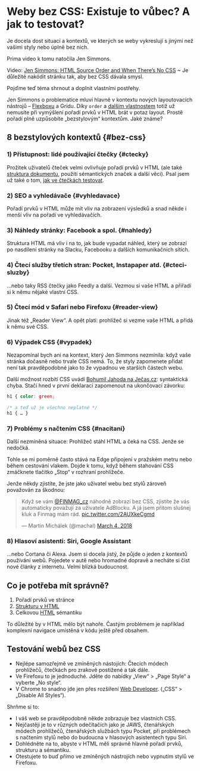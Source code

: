 # Weby bez CSS: Existuje to vůbec? A jak to testovat?

Je docela dost situací a kontextů, ve kterých se weby vykreslují s jinými než vašimi styly nebo úplně bez nich.

Prima video k tomu natočila Jen Simmons. 

<p class="video">
Video: <a href="https://www.youtube.com/watch?v=C82zB_yaGF8">Jen Simmons: HTML Source Order and When There’s No CSS</a> ~ Je důležité nakódit stránku tak, aby bez CSS dávala smysl.
</p>

Pojďme teď téma shrnout a doplnit vlastními postřehy.

Jen Simmons o problematice mluví hlavně v kontextu nových layoutovacích nástrojů – [Flexboxu](css3-flexbox.md) a Gridu. Díky `order` a [dalším vlastnostem](css3-flexbox-polozky.md) totiž už nemusíte při vymýšlení pořadí prvků v HTML brát v potaz layout. Prostě pořadí plně uzpůsobíte „bezstylovým“ kontextům. Jaké známe?


## 8 bezstylových kontextů {#bez-css}

### 1) Přístupnost: lidé používající čtečky {#ctecky}

Prožitek  uživatelů čteček velmi ovlivňuje pořadí prvků v HTML (ale také [struktura dokumentu](html5-struktura.md), použití sémantických značek a další věci). Psal jsem už také o tom, [jak ve čtečkách testovat](testovani-odecitace.md).

### 2) SEO a vyhledávače {#vyhledavace}

Pořadí prvků v HTML může mít vliv na zobrazení výsledků a snad někde i menší vliv na pořadí ve vyhledávačích.

### 3) Náhledy stránky: Facebook a spol. {#nahledy}

Struktura HTML má vliv i na to, jak bude vypadat náhled, který se zobrazí po nasdílení stránky na Slacku, Facebooku a dalších komunikačních sítích.

<!-- AdSnippet -->

### 4) Čtecí služby třetích stran: Pocket, Instapaper atd. {#cteci-sluzby}

…nebo taky RSS čtečky jako Feedly a další. Vezmou si vaše HTML a přiřadí si k němu nějaké vlastní CSS.


### 5) Čtecí mód v Safari nebo Firefoxu {#reader-view}

Jinak též „Reader View“. A opět platí: prohlížeč si vezme vaše HTML a přidá k němu své CSS.

### 6) Výpadek CSS {#vypadek}

Nezapomínal bych ani na kontext, který Jen Simmons nezmínila: když vaše stránka dočasně nebo trvale CSS nemá. To, že styly zapomenete přidat není tak pravděpodobné jako to že vypadnou ve starších částech webu.

<!-- AdSnippet -->

Další možnost rozbití CSS uvádí [Bohumil Jahoda na Ječas.cz](http://jecas.cz/bez-css): syntaktická chyba. Stačí hned v první deklaraci zapomenout na ukončovací  závorku:

```css
h1 { color: green;
    
/* a teď už je všechno neplatné */
h1 { … }
```

### 7) Problémy s načtením CSS {#nacitani}

Další nezmíněná situace: Prohlížeč stáhl HTML a čeká na CSS. Jenže se nedočká. 

Tohle se mi poměrně často stává na Edge připojení v pražském metru nebo během cestování vlakem. Dojde k tomu, když během stahování CSS zmáčknete tlačítko „Stop“ v rozhraní prohlížeče.

Jenže někdy zjistíte, že jste jako uživatel webu bez stylů zároveň považován za škodnou:

<blockquote class="twitter-tweet" data-lang="en"><p lang="cs" dir="ltr">Když se vám <a href="https://twitter.com/FINMAG_cz?ref_src=twsrc%5Etfw">@FINMAG_cz</a> náhodně zobrazí bez CSS, zjistíte že vás automaticky považují za uživatele AdBlocku. A já jsem přitom slušnej kluk a Finmag mám rád. <a href="https://t.co/2AUXkeCgmd">pic.twitter.com/2AUXkeCgmd</a></p>&mdash; Martin Michálek (@machal) <a href="https://twitter.com/machal/status/970314002780835841?ref_src=twsrc%5Etfw">March 4, 2018</a></blockquote>
<script async src="https://platform.twitter.com/widgets.js" charset="utf-8"></script>

 
### 8) Hlasoví asistenti: Siri, Google Assistant

…nebo Cortana či Alexa. Jsem si docela jistý, že půjde o jeden z kontextů používání webů. Pojedete v autě nebo hromadné dopravě a necháte si číst nové články z internetu. Velmi blízká budoucnost.



## Co je potřeba mít správně?

1. Pořadí prvků ve stránce   
2. [Strukturu v HTML](html5-struktura.md) 
3. Celkovou [HTML](https://www.vzhurudolu.cz/html) sémantiku

To důležité by v HTML mělo být nahoře. Častým problémem je například komplexní navigace umístěná v kódu ještě před obsahem.


## Testování webů bez CSS

- Nejlépe samozřejmě ve zmíněných nástojích: Čtecích módech prohlížečů, čtečkách pro zrakově postižené a tak dále. 
- Ve Firefoxu to je jednoduché. Jděte do nabídky „View“ > „Page Style“ a vyberte „No style“.
- V Chrome to snadno jde jen přes rozšíření [Web Developer](https://chrome.google.com/webstore/detail/web-developer/bfbameneiokkgbdmiekhjnmfkcnldhhm). („CSS“ > „Disable All Styles“).


Shrňme si to:

- I váš web se pravděpodobně někde zobrazuje bez vlastních CSS.
- Nejčastěji je to v různých odečítačích jako je JAWS, čtenářských módech prohlížečů, čtenářských službách typu Pocket, při problémech s načtením stylů nebo do budoucna v hlasových asistentech typu Siri.
- Dohlédněte na to, abyste v HTML měli správně hlavně pořadí prvků, strukturu a sémantiku.
- Otestujete to buď přímo ve zmíněných nástrojích nebo vypnutím stylů ve Firefoxu.

<!-- AdSnippet -->
